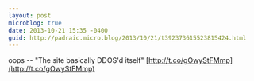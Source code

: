 ```yaml
---
layout: post
microblog: true
date: 2013-10-21 15:35 -0400
guid: http://padraic.micro.blog/2013/10/21/t392373615523815424.html
---
```

oops -- "The site basically DDOS'd itself" [http://t.co/gOwyStFMmp](http://t.co/gOwyStFMmp)
